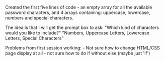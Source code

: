 Created the first five lines of code - an empty array for all the available password characters, and 4 arrays containing: uppercase, lowercase, numbers and special characters.

The idea is that I will get the prompt box to ask:
"Which kind of characters would you like to include?"
"Numbers, Uppercase Letters, Lowercase Letters, Special Characters"

Problems from first session working:
    - Not sure how to change HTML/CSS page display at all
    - not sure how to do if without else (maybe just 'if')
    